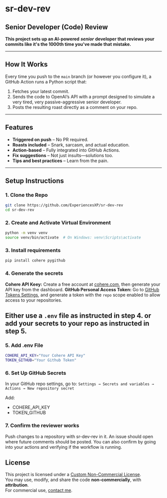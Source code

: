 # sr-dev-rev
## Senior Developer (Code) Review

**This project sets up an AI-powered** ***senior*** **developer that reviews your commits like it's the 1000th time you've made that mistake.**

---

## How It Works
Every time you push to the `main` branch (or however you configure it), a GitHub Action runs a Python script that:

1. Fetches your latest commit.
2. Sends the code to OpenAI’s API with a prompt designed to simulate a very tired, very passive-aggressive senior developer.
3. Posts the resulting roast directly as a comment on your repo.

---

## Features

- **Triggered on push** – No PR required.
- **Roasts included** – Snark, sarcasm, and actual education.
- **Action-based** – Fully integrated into GitHub Actions.
- **Fix suggestions** – Not just insults—solutions too.
- **Tips and best practices** – Learn from the pain.

---

## Setup Instructions

### 1. Clone the Repo

```bash
git clone https://github.com/ExperiencesXP/sr-dev-rev
cd sr-dev-rev
```

### 2. Create and Activate Virtual Environment

```bash
python -m venv venv
source venv/bin/activate  # On Windows: venv\Scripts\activate
```

### 3. Install requirements

```bash
pip install cohere pygithub
```

### 4. Generate the secrets

**Cohere API Keey:** Create a free account at [cohere.com](https://dashboard.cohere.com/api-keys), then generate your API key from the dashboard.
**GitHub Personal Access Token:** Go to [GitHub Tokens Settings](https://github.com/settings/tokens), and generate a token with the `repo` scope enabled to allow access to your repositories.

## Either use a `.env` file as instructed in step 4. or add your secrets to your repo as instructed in step 5.

### 5. Add .env File

```bash
COHERE_API_KEY="Your Cohere API Key"
TOKEN_GITHUB="Your Github Token"
```

### 6. Set Up GitHub Secrets

In your GitHub repo settings, go to:
`Settings → Secrets and variables → Actions → New repository secret`

Add:

- COHERE_API_KEY
- TOKEN_GITHUB

### 7. Confirm the reviewer works

Push changes to a repository with sr-dev-rev in it. An issue should open where future comments should be posted.
You can also confirm by going into your actions and verifying if the workflow is running.

## License

This project is licensed under a [Custom Non-Commercial License](./LICENSE.txt).  
You may use, modify, and share the code **non-commercially**, with **attribution**.  
For commercial use, [contact me](mailto:gitexperiences@gmail.com).
